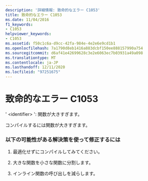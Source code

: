 ```yaml
---
description: '詳細情報: 致命的なエラー C1053'
title: 致命的なエラー C1053
ms.date: 11/04/2016
f1_keywords:
- C1053
helpviewer_keywords:
- C1053
ms.assetid: f50c1c6a-d9cc-42fa-984e-4e2e6e9cd1b1
ms.openlocfilehash: 7a1790d8eb1416a883dcbf150ee888157990a754
ms.sourcegitcommit: d6af41e42699628c3e2e6063ec7b03931a49a098
ms.translationtype: MT
ms.contentlocale: ja-JP
ms.lasthandoff: 12/11/2020
ms.locfileid: "97251675"
---
```

# <a name="fatal-error-c1053"></a>致命的なエラー C1053

' \<identifier> ': 関数が大きすぎます。

コンパイルするには関数が大きすぎます。

### <a name="to-fix-by-using-the-following-possible-solutions"></a>以下の可能性がある解決策を使って修正するには

1. 最適化せずにコンパイルしてみてください。

1. 大きな関数を小さな関数に分割します。

1. インライン関数の呼び出しを減らします。
